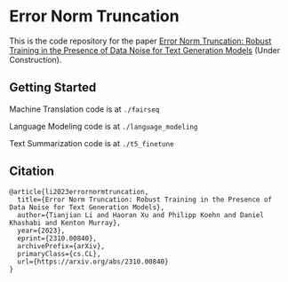 # Error Norm Truncation 

This is the code repository for the paper [Error Norm Truncation: Robust Training in the Presence of Data Noise for Text Generation Models](https://arxiv.org/abs/2310.00840) (Under Construction).

## Getting Started

Machine Translation code is at `./fairseq`

Language Modeling code is at `./language_modeling`

Text Summarization code is at `./t5_finetune`

## Citation 

```
@article{li2023errornormtruncation,
  title={Error Norm Truncation: Robust Training in the Presence of Data Noise for Text Generation Models},
  author={Tianjian Li and Haoran Xu and Philipp Koehn and Daniel Khashabi and Kenton Murray},
  year={2023},
  eprint={2310.00840},
  archivePrefix={arXiv},
  primaryClass={cs.CL}, 
  url={https://arxiv.org/abs/2310.00840}
}
```
